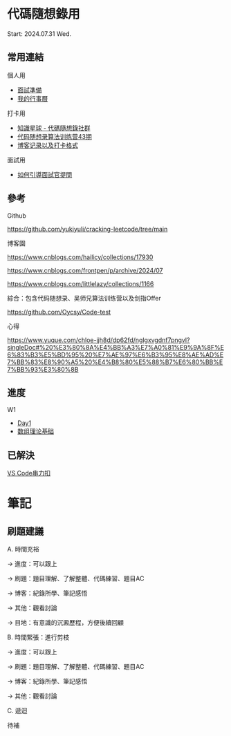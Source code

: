 # 代碼隨想錄用
Start: 2024.07.31 Wed.

## 常用連結
個人用
- [面試準備](<https://www.notion.so/jonathanhrlin/5346339c952a416da5300240e2e5b928#7af0f7900dbf4402858391fba2cd8b23>)
- [我的行事曆](<https://calendar.notion.so/>)

打卡用
- [知識星球 - 代碼隨想錄社群](<https://wx.zsxq.com/dweb2/index/group/88511825151142>)
- [代码随想录算法训练营43期](<https://docs.qq.com/sheet/DUFRZeVVwR2lxd3Zr?tab=BB08J2>)
- [博客记录以及打卡格式](<https://docs.qq.com/doc/DUEdmb1JCaEtlZWFx>)

面試用
- [如何引導面試官提問](<https://wx.zsxq.com/dweb2/index/topic_detail/185412221454442>)

## 參考
Github

https://github.com/yukiyuli/cracking-leetcode/tree/main

博客園

https://www.cnblogs.com/hailicy/collections/17930

https://www.cnblogs.com/frontpen/p/archive/2024/07

https://www.cnblogs.com/littlelazy/collections/1166

綜合：包含代码随想录、吴师兄算法训练营以及剑指Offer

https://github.com/Oycsy/Code-test

心得

https://www.yuque.com/chloe-jjh8d/dp62fd/nglgxvgdnf7pngvl?singleDoc#%20%E3%80%8A%E4%BB%A3%E7%A0%81%E9%9A%8F%E6%83%B3%E5%BD%95%20%E7%AE%97%E6%B3%95%E8%AE%AD%E7%BB%83%E8%90%A5%20%E4%B8%80%E5%88%B7%E6%80%BB%E7%BB%93%E3%80%8B

## 進度
W1
- [Day1](<https://docs.qq.com/doc/DUG9UR2ZUc3BjRUdY>)
- [数组理论基础](<https://programmercarl.com/%E6%95%B0%E7%BB%84%E7%90%86%E8%AE%BA%E5%9F%BA%E7%A1%80.html>)

## 已解決
[VS Code串力扣](<https://blog.csdn.net/qq_45359288/article/details/124351804>)

# 筆記
## 刷題建議

A. 時間充裕

-> 進度：可以跟上

-> 刷題：題目理解、了解整體、代碼練習、題目AC

-> 博客：紀錄所學、筆記感悟

-> 其他：觀看討論

-> 目地：有意識的沉澱歷程，方便後續回顧

B. 時間緊張：進行剪枝

-> 進度：可以跟上

-> 刷題：題目理解、了解整體、代碼練習、題目AC

-> 博客：紀錄所學、筆記感悟

-> 其他：觀看討論

C. 遞迴

  待補
